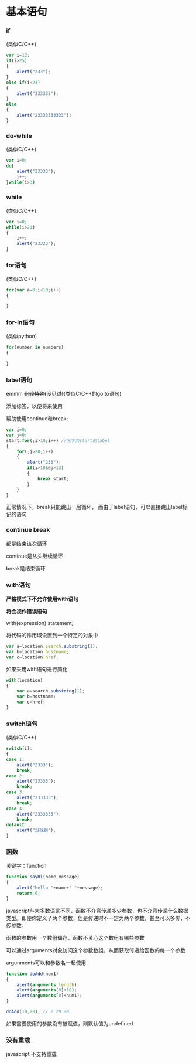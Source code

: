 # 基本语句

### if
(类似C/C++)
```javascript
var i=12;
if(i>25)
{
    alert("233");
}
else if(i<23)
{
    alert("233333");
}
else
{
    alert("23333333333");
}
```
### do-while
(类似C/C++)

```javascript
var i=0;
do{
    alert("23333");
    i++;
}while(i>3)
```
### while
(类似C/C++)

```javascript
var i=0;
while(i>21)
{
    i++;
    alert("23323");
}
```

### for语句
(类似C/C++)

```javascript
for(var a=0;i<10;i++)
{

}
```

### for-in语句
(类似python)
```javascript
for(number in numbers)
{
    
}
```

### label语句

emmm ~~比较特殊(~~没见过~~)~~(类似C/C++的go to语句)

添加标签，以便将来使用

帮助使用continue和break;

```javascript
var i=0;
var j=0;
start:for(;i>10;i++) //名字为start的label
{
    for(;j>20;j++)
    {
        alert("233");
        if(i>10&&j>13)
        {
            break start;
        }
    }
}
```
正常情况下，break只能跳出一层循环，
而由于label语句，可以直接跳出label标记的语句

### continue break

都是结束该次循环

continue是从头继续循环

break是结束循环

### with语句
**严格模式下不允许使用with语句**

**将会视作错误语句**

with(expression) statement;

将代码的作用域设置到一个特定的对象中
```javascript
var a=location.search.substring(1);
var b=location.hostname;
var c=location.href;
```
如果采用with语句进行简化

```javascript
with(location)
{
    var a=search.substring(1);
    var b=hostname;
    var c=href;
}
```

### switch语句
(类似C/C++)

```javascript
switch(i):
{
case 1:
    alert("2333");
    break;
case 2:
    alert("23333");
    break;
case 3:
    alert("233333");
    break;
case 4:
    alert("2333333");
    break;
default:
    alert("没找到");
}
```

### 函数
关键字：function
```javascript
function sayHi(name,message)
{
    alert("hello "+name+" "+message);
    return 0;
}
```
javascript与大多数语言不同，函数不介意传递多少参数，也不介意传递什么数据类型。即便你定义了两个参数，但是传递时不一定为两个参数，甚至可以多传，不传参数。

函数的参数用一个数组储存，函数不关心这个数组有哪些参数

可以通过arguments对象访问这个参数数组，从而获取传递给函数的每一个参数

argunments可以和参数名一起使用
```javascript
function doAdd(num1)
{
    alert(arguments.length);
    alert(arguments[0]+10);
    alert(arguments[0]+num1);
}

doAdd(10,20); // 2 20 20 
```
如果需要使用的参数没有被赋值，则默认值为undefined

### 没有重载
javascript 不支持重载